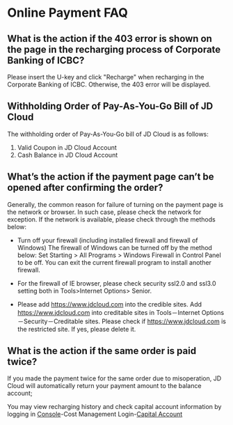# Online Payment FAQ
## What is the action if the 403 error is shown on the page in the recharging process of Corporate Banking of ICBC?
Please insert the U-key and click "Recharge" when recharging in the Corporate Banking of ICBC. Otherwise, the 403 error will be displayed.

## Withholding Order of Pay-As-You-Go Bill of JD Cloud
The withholding order of Pay-As-You-Go bill of JD Cloud is as follows:

1. Valid Coupon in JD Cloud Account
2. Cash Balance in JD Cloud Account

## What’s the action if the payment page can’t be opened after confirming the order?
Generally, the common reason for failure of turning on the payment page is the network or browser. In such case, please check the network for exception. If the network is available, please check through the methods below:

* Turn off your firewall (including installed firewall and firewall of Windows) The firewall of Windows can be turned off by the method below: Set Starting > All Programs > Windows Firewall in Control Panel to be off. You can exit the current firewall program to install another firewall.

* For the firewall of IE browser, please check security ssl2.0 and ssl3.0 setting both in Tools>Internet Options> Senior.

* Please add https://www.jdcloud.com into the credible sites. Add https://www.jdcloud.com into creditable sites in Tools－Internet Options－Security－Creditable sites. Please check if https://www.jdcloud.com is the restricted site. If yes, please delete it.


## What is the action if the same order is paid twice?
If you made the payment twice for the same order due to misoperation, JD Cloud will automatically return your payment amount to the balance account;

You may view recharging history and check capital account information by logging in [Console](https://console.jdcloud.com/)-Cost Management Login-[Capital Account](https://uc.jdcloud.com/cost/capital/capital-overview)
